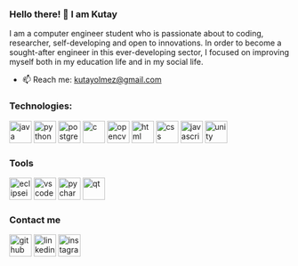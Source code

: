 ### Hello there! 👋 I am Kutay

I am a computer engineer student who is passionate about to coding, researcher, self-developing and open to innovations. 
In order to become a sought-after engineer in this ever-developing sector, I focused on improving myself both in my education life and in my social life.

- 📫 Reach me: kutayolmez@gmail.com 

<h3 align="left">Technologies:</h3>

<img src="https://cdn.jsdelivr.net/gh/devicons/devicon/icons/java/java-original.svg" alt="java" width="40" height="40" /> <img src="https://cdn.jsdelivr.net/gh/devicons/devicon/icons/python/python-original.svg" alt="python" width="40" height="40" /> <img src="https://cdn.jsdelivr.net/gh/devicons/devicon/icons/postgresql/postgresql-original.svg" alt="postgresql" width="40" height="40" /> <img src="https://cdn.jsdelivr.net/gh/devicons/devicon/icons/c/c-original.svg" alt="c" width="40" height="40" /> <img src="https://cdn.jsdelivr.net/gh/devicons/devicon/icons/opencv/opencv-original.svg" alt="opencv" width="40" height="40"/> <img src="https://cdn.jsdelivr.net/gh/devicons/devicon/icons/html5/html5-original.svg" alt="html" width="40" height="40" /> <img src="https://cdn.jsdelivr.net/gh/devicons/devicon/icons/css3/css3-original.svg" alt="css" width="40" height="40" /> <img src="https://cdn.jsdelivr.net/gh/devicons/devicon/icons/javascript/javascript-original.svg" alt="javascript" width="40" height="40"/> <img src="https://cdn.jsdelivr.net/gh/devicons/devicon/icons/unity/unity-original.svg" alt="unity" width="40" height="40"/>

<h3 align="left">Tools</h3>

<img src="https://upload.wikimedia.org/wikipedia/commons/c/cf/Eclipse-SVG.svg" alt='eclipseide' width="40" height='40' /> <img src="https://cdn.jsdelivr.net/gh/devicons/devicon/icons/vscode/vscode-original.svg" alt="vscode" width="40" height="40"/> <img src="https://upload.wikimedia.org/wikipedia/commons/1/1d/PyCharm_Icon.svg" alt="pycharm" width="40" height="40"/> <img src="https://cdn.jsdelivr.net/gh/devicons/devicon/icons/qt/qt-original.svg"  alt="qt" width="40" height="40"/>
          

<h3 align="left">Contact me</h3>
          
[<img src='https://cdn.jsdelivr.net/npm/simple-icons@3.0.1/icons/github.svg' alt='github' height='40'>](https://github.com/ktyolmz)  [<img src="https://cdn.jsdelivr.net/gh/devicons/devicon/icons/linkedin/linkedin-original.svg" alt='linkedin' height='40'>](https://www.linkedin.com/in/kutay-olmez/)  [<img src='https://upload.wikimedia.org/wikipedia/commons/e/e7/Instagram_logo_2016.svg' alt='instagram' height='40'>](https://www.instagram.com/olmezkutay/)
